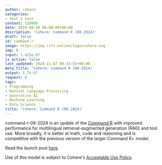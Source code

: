 ```yaml
---
author: cohere
categories:
- text 2 text
context: 128000
date: 2024-08-30 00:00:00+00:00
description: 'Cohere: Command R (08-2024)'
draft: false
id: command-r
image: https://img.rifx.online/logo/cohere.svg
img: 0
input: 1.425e-07
is_active: false
last_updated: 2024-11-07 09:33:55+00:00
meta_title: 'Cohere: Command R (08-2024)'
output: 5.7e-07
request: 0
tags:
- Programming
- Natural Language Processing
- Generative AI
- Machine Learning
- Data Science
title: 'Cohere: Command R (08-2024)'
---
```







command-r-08-2024 is an update of the [Command R](/cohere/command-r) with improved performance for multilingual retrieval-augmented generation (RAG) and tool use. More broadly, it is better at math, code and reasoning and is competitive with the previous version of the larger Command R+ model.

Read the launch post [here](https://docs.cohere.com/changelog/command-gets-refreshed).

Use of this model is subject to Cohere's [Acceptable Use Policy](https://docs.cohere.com/docs/c4ai-acceptable-use-policy).

